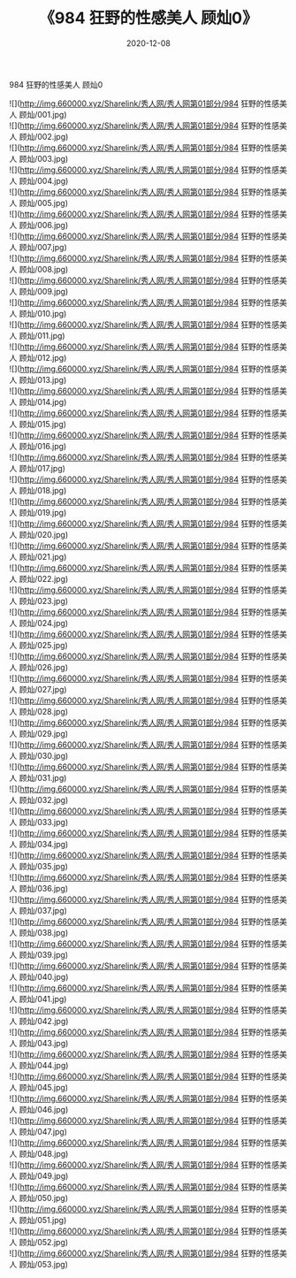 ﻿---
layout: post
title:  《984 狂野的性感美人 顾灿0》
date:   2020-12-08
img: http://img.660000.xyz/Sharelink/秀人网/秀人网第01部分/984 狂野的性感美人 顾灿0/000.jpg
categories: [美女, 清纯, 唯美]
---

984 狂野的性感美人 顾灿0

  ![](http://img.660000.xyz/Sharelink/秀人网/秀人网第01部分/984 狂野的性感美人 顾灿/001.jpg) <br> ![](http://img.660000.xyz/Sharelink/秀人网/秀人网第01部分/984 狂野的性感美人 顾灿/002.jpg) <br> ![](http://img.660000.xyz/Sharelink/秀人网/秀人网第01部分/984 狂野的性感美人 顾灿/003.jpg) <br> ![](http://img.660000.xyz/Sharelink/秀人网/秀人网第01部分/984 狂野的性感美人 顾灿/004.jpg) <br> ![](http://img.660000.xyz/Sharelink/秀人网/秀人网第01部分/984 狂野的性感美人 顾灿/005.jpg) <br> ![](http://img.660000.xyz/Sharelink/秀人网/秀人网第01部分/984 狂野的性感美人 顾灿/006.jpg) <br> ![](http://img.660000.xyz/Sharelink/秀人网/秀人网第01部分/984 狂野的性感美人 顾灿/007.jpg) <br> ![](http://img.660000.xyz/Sharelink/秀人网/秀人网第01部分/984 狂野的性感美人 顾灿/008.jpg) <br> ![](http://img.660000.xyz/Sharelink/秀人网/秀人网第01部分/984 狂野的性感美人 顾灿/009.jpg) <br> ![](http://img.660000.xyz/Sharelink/秀人网/秀人网第01部分/984 狂野的性感美人 顾灿/010.jpg) <br> ![](http://img.660000.xyz/Sharelink/秀人网/秀人网第01部分/984 狂野的性感美人 顾灿/011.jpg) <br> ![](http://img.660000.xyz/Sharelink/秀人网/秀人网第01部分/984 狂野的性感美人 顾灿/012.jpg) <br> ![](http://img.660000.xyz/Sharelink/秀人网/秀人网第01部分/984 狂野的性感美人 顾灿/013.jpg) <br> ![](http://img.660000.xyz/Sharelink/秀人网/秀人网第01部分/984 狂野的性感美人 顾灿/014.jpg) <br> ![](http://img.660000.xyz/Sharelink/秀人网/秀人网第01部分/984 狂野的性感美人 顾灿/015.jpg) <br> ![](http://img.660000.xyz/Sharelink/秀人网/秀人网第01部分/984 狂野的性感美人 顾灿/016.jpg) <br> ![](http://img.660000.xyz/Sharelink/秀人网/秀人网第01部分/984 狂野的性感美人 顾灿/017.jpg) <br> ![](http://img.660000.xyz/Sharelink/秀人网/秀人网第01部分/984 狂野的性感美人 顾灿/018.jpg) <br> ![](http://img.660000.xyz/Sharelink/秀人网/秀人网第01部分/984 狂野的性感美人 顾灿/019.jpg) <br> ![](http://img.660000.xyz/Sharelink/秀人网/秀人网第01部分/984 狂野的性感美人 顾灿/020.jpg) <br> ![](http://img.660000.xyz/Sharelink/秀人网/秀人网第01部分/984 狂野的性感美人 顾灿/021.jpg) <br> ![](http://img.660000.xyz/Sharelink/秀人网/秀人网第01部分/984 狂野的性感美人 顾灿/022.jpg) <br> ![](http://img.660000.xyz/Sharelink/秀人网/秀人网第01部分/984 狂野的性感美人 顾灿/023.jpg) <br> ![](http://img.660000.xyz/Sharelink/秀人网/秀人网第01部分/984 狂野的性感美人 顾灿/024.jpg) <br> ![](http://img.660000.xyz/Sharelink/秀人网/秀人网第01部分/984 狂野的性感美人 顾灿/025.jpg) <br> ![](http://img.660000.xyz/Sharelink/秀人网/秀人网第01部分/984 狂野的性感美人 顾灿/026.jpg) <br> ![](http://img.660000.xyz/Sharelink/秀人网/秀人网第01部分/984 狂野的性感美人 顾灿/027.jpg) <br> ![](http://img.660000.xyz/Sharelink/秀人网/秀人网第01部分/984 狂野的性感美人 顾灿/028.jpg) <br> ![](http://img.660000.xyz/Sharelink/秀人网/秀人网第01部分/984 狂野的性感美人 顾灿/029.jpg) <br> ![](http://img.660000.xyz/Sharelink/秀人网/秀人网第01部分/984 狂野的性感美人 顾灿/030.jpg) <br> ![](http://img.660000.xyz/Sharelink/秀人网/秀人网第01部分/984 狂野的性感美人 顾灿/031.jpg) <br> ![](http://img.660000.xyz/Sharelink/秀人网/秀人网第01部分/984 狂野的性感美人 顾灿/032.jpg) <br> ![](http://img.660000.xyz/Sharelink/秀人网/秀人网第01部分/984 狂野的性感美人 顾灿/033.jpg) <br> ![](http://img.660000.xyz/Sharelink/秀人网/秀人网第01部分/984 狂野的性感美人 顾灿/034.jpg) <br> ![](http://img.660000.xyz/Sharelink/秀人网/秀人网第01部分/984 狂野的性感美人 顾灿/035.jpg) <br> ![](http://img.660000.xyz/Sharelink/秀人网/秀人网第01部分/984 狂野的性感美人 顾灿/036.jpg) <br> ![](http://img.660000.xyz/Sharelink/秀人网/秀人网第01部分/984 狂野的性感美人 顾灿/037.jpg) <br> ![](http://img.660000.xyz/Sharelink/秀人网/秀人网第01部分/984 狂野的性感美人 顾灿/038.jpg) <br> ![](http://img.660000.xyz/Sharelink/秀人网/秀人网第01部分/984 狂野的性感美人 顾灿/039.jpg) <br> ![](http://img.660000.xyz/Sharelink/秀人网/秀人网第01部分/984 狂野的性感美人 顾灿/040.jpg) <br> ![](http://img.660000.xyz/Sharelink/秀人网/秀人网第01部分/984 狂野的性感美人 顾灿/041.jpg) <br> ![](http://img.660000.xyz/Sharelink/秀人网/秀人网第01部分/984 狂野的性感美人 顾灿/042.jpg) <br> ![](http://img.660000.xyz/Sharelink/秀人网/秀人网第01部分/984 狂野的性感美人 顾灿/043.jpg) <br> ![](http://img.660000.xyz/Sharelink/秀人网/秀人网第01部分/984 狂野的性感美人 顾灿/044.jpg) <br> ![](http://img.660000.xyz/Sharelink/秀人网/秀人网第01部分/984 狂野的性感美人 顾灿/045.jpg) <br> ![](http://img.660000.xyz/Sharelink/秀人网/秀人网第01部分/984 狂野的性感美人 顾灿/046.jpg) <br> ![](http://img.660000.xyz/Sharelink/秀人网/秀人网第01部分/984 狂野的性感美人 顾灿/047.jpg) <br> ![](http://img.660000.xyz/Sharelink/秀人网/秀人网第01部分/984 狂野的性感美人 顾灿/048.jpg) <br> ![](http://img.660000.xyz/Sharelink/秀人网/秀人网第01部分/984 狂野的性感美人 顾灿/049.jpg) <br> ![](http://img.660000.xyz/Sharelink/秀人网/秀人网第01部分/984 狂野的性感美人 顾灿/050.jpg) <br> ![](http://img.660000.xyz/Sharelink/秀人网/秀人网第01部分/984 狂野的性感美人 顾灿/051.jpg) <br> ![](http://img.660000.xyz/Sharelink/秀人网/秀人网第01部分/984 狂野的性感美人 顾灿/052.jpg) <br> ![](http://img.660000.xyz/Sharelink/秀人网/秀人网第01部分/984 狂野的性感美人 顾灿/053.jpg) <br>